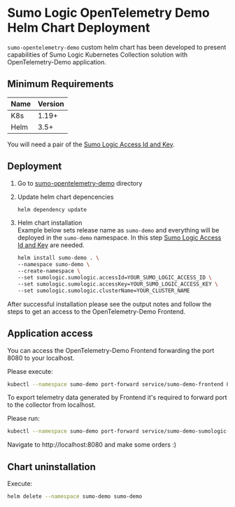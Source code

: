 # Sumo Logic OpenTelemetry Demo Helm Chart Deployment

`sumo-opentelemetry-demo` custom helm chart has been developed to present
capabilities of Sumo Logic Kubernetes Collection solution with OpenTelemetry-Demo
application.

## Minimum Requirements

| Name | Version |
|------|---------|
| K8s  | 1.19+   |
| Helm | 3.5+    |

You will need a pair of the [Sumo Logic Access Id and Key](https://help.sumologic.com/docs/manage/security/access-keys/).

## Deployment

1. Go to [sumo-opentelemetry-demo](./sumo-opentelemetry-demo/) directory

1. Update helm chart depencencies

    ```bash
    helm dependency update
    ```

1. Helm chart installation  
Example below sets release name as `sumo-demo` and everything will
be deployed in the `sumo-demo` namespace. In this step
[Sumo Logic Access Id and Key](https://help.sumologic.com/docs/manage/security/access-keys/)
are needed.

    ```bash
    helm install sumo-demo . \
    --namespace sumo-demo \
    --create-namespace \
    --set sumologic.sumologic.accessId=YOUR_SUMO_LOGIC_ACCESS_ID \
    --set sumologic.sumologic.accessKey=YOUR_SUMO_LOGIC_ACCESS_KEY \
    --set sumologic.sumologic.clusterName=YOUR_CLUSTER_NAME
    ```

After successful installation please see the output notes and follow the steps
to get an access to the OpenTelemetry-Demo Frontend.

## Application access

You can access the OpenTelemetry-Demo Frontend forwarding the port 8080 to your localhost.

Please execute:

```bash
kubectl --namespace sumo-demo port-forward service/sumo-demo-frontend 8080:8080
```

To export telemetry data generated by Frontend it's required to forward port to
the collector from localhost.

Please run:

```bash
kubectl --namespace sumo-demo port-forward service/sumo-demo-sumologic-otelagent 4318:4318
```

Navigate to http://localhost:8080 and make some orders :)

## Chart uninstallation

Execute:

```bash
helm delete --namespace sumo-demo sumo-demo
```
